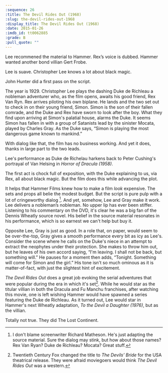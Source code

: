 ```yaml
---
:sequence: 26
:title: The Devil Rides Out (1968)
:slug: the-devil-rides-out-1968
:display_title: The Devil Rides Out (1968)
:date: 2015-01-26
:imdb_id: tt0062885
:grade: B
:pull_quote: ""
---
```

Lee recommened the material to Hammer.
Rex’s voice is dubbed.
Hammer wanted another bond villian Gert Frobe.

Lee is suave.
Christopher Lee knows a lot about black magic.

John Hunter did a first pass on the script.

The year is 1929. Christopher Lee plays the dashing Duke de Richleau a nobleman adventurer who, as the film opens, awaits his good friend, Rex Van Ryn. Rex arrives piloting his own biplane. He lands and the two set out to check in on their young friend, Simon. Simon is the son of their fallen comrade, and the Duke and Rex have sworn to look after the boy. What they find upon arriving at Simon's palatial house, alarms the Duke. It seems Simon has fallen in with a group of Satanists lead by the sinister Mocata, played by Charles Gray. As the Duke says, “Simon is playing the most dangerous game known to mankind.”

With dialog like that, the film has no business working. And yet it does, thanks in large part to the two leads.

Lee's performance as Duke de Richelau harkens back to Peter Cushing's portrayal of Van Helsing in _Horror of Dracula (1958)_.

The first act is chock full of exposition, with the Duke explaining to us, via Rex, all about black magic. But the film does this while advancing the plot.

It helps that Hammer Films knew how to make a film _look_ expensive. The sets and props all belie the modest budget. But the script is pure pulp with a lot of cringeworthy dialog [^3]. And yet, somehow, Lee and Gray make it work. Lee delivers a nobleman’s nobleman. No upper lip has ever been stiffer. Listening to his commentary on the DVD, it's clear he was a big fan of the Dennis Wheatly source novel. His belief in the source material resonates in his performance, which is so earnest we can't help but buy it.

Opposite Lee, Gray is just as good. In a role that, on paper, would seem to be over-the-top, Gray gives a smooth performance every bit as icy as Lee's. Consider the scene where he calls on the Duke's niece in an attempt to extract the neophytes under their protection. She makes to throw him out, but he leaves of his own accord saying, “I'm leaving. I shall not be back, but something will.” He pauses for a moment then adds, “Tonight. Something will come for Simon and the girl.” His tone isn't so much ominous as it is matter-of-fact, with just the slightest hint of excitement.

_The Devil Rides Out_ does a great job evoking the serial adventures that were popular during the era in which it's set[^4]. While he would star as the titular villian in both the Dracula and Fu Manchu franchises, after watching this movie, one is left wishing Hammer would have spawned a series featuring the Duke de Richleau. As it turned out, Lee would star in Hammer's next Wheatly adaptation, _To the Devil a Daughter (1976)_, but as the villian.

Totally not true. They did The Lost Continent.

[^1]: The eve of May Day, also known as the night the devil rides out.

[^2]: In turn, Rex seems to exist soley for this subplot.

[^3]: I don't blame screenwriter Richard Matheson. He's just adapting the source material. Sure the dialog may stink, but how about those names? Rex Van Ryan? Duke de Richleau? Mocata? Great stuff.

[^4]: Twentieth Century Fox changed the title to _The Devils’ Bride_ for the USA theatrical release. They were afraid moviegoers would think _The Devil Rides Out_ was a western.

